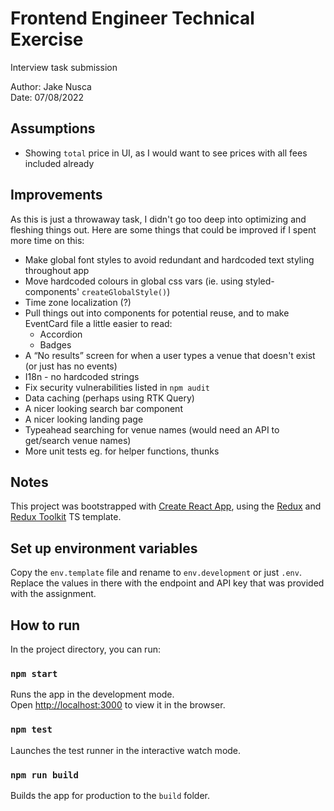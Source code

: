 # Frontend Engineer Technical Exercise

Interview task submission

Author: Jake Nusca\
Date: 07/08/2022

## Assumptions

- Showing `total` price in UI, as I would want to see prices with all fees included already

## Improvements

As this is just a throwaway task, I didn't go too deep into optimizing and fleshing things out. Here are some things that could be improved if I spent more time on this:

- Make global font styles to avoid redundant and hardcoded text styling throughout app
- Move hardcoded colours in global css vars (ie. using styled-components' `createGlobalStyle()`)
- Time zone localization (?)
- Pull things out into components for potential reuse, and to make EventCard file a little easier to read:
  - Accordion
  - Badges
- A “No results” screen for when a user types a venue that doesn't exist (or just has no events)
- I18n - no hardcoded strings
- Fix security vulnerabilities listed in `npm audit`
- Data caching (perhaps using RTK Query)
- A nicer looking search bar component
- A nicer looking landing page
- Typeahead searching for venue names (would need an API to get/search venue names)
- More unit tests eg. for helper functions, thunks

## Notes

This project was bootstrapped with [Create React App](https://github.com/facebook/create-react-app), using the [Redux](https://redux.js.org/) and [Redux Toolkit](https://redux-toolkit.js.org/) TS template.

## Set up environment variables

Copy the `env.template` file and rename to `env.development` or just `.env`. Replace the values in there with the endpoint and API key that was provided with the assignment.

## How to run

In the project directory, you can run:

### `npm start`

Runs the app in the development mode.\
Open [http://localhost:3000](http://localhost:3000) to view it in the browser.

### `npm test`

Launches the test runner in the interactive watch mode.

### `npm run build`

Builds the app for production to the `build` folder.
